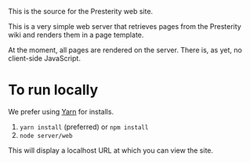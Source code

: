 This is the source for the Presterity web site.

This is a very simple web server that retrieves pages from the Presterity
wiki and renders them in a page template.

At the moment, all pages are rendered on the server. There is, as yet, no
client-side JavaScript.

# To run locally

We prefer using [Yarn](https://yarnpkg.com/) for installs.

1. `yarn install` (preferred) or `npm install`
2. `node server/web`

This will display a localhost URL at which you can view the site.

